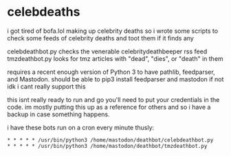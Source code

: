 # celebdeaths

i got tired of bofa.lol making up celebrity deaths so i wrote some scripts to check some feeds of celebrity deaths and toot them if it finds any

celebdeathbot.py checks the venerable celebritydeathbeeper rss feed
tmzdeathbot.py looks for tmz articles with "dead", "dies", or "death" in them

requires a recent enough version of Python 3 to have pathlib, feedparser, and Mastodon. should be able to pip3 install feedparser and mastodon if not idk i cant really support this

this isnt really ready to run and go you'll need to put your credentials in the code. im mostly putting this up as a reference for others and so i have a backup in case something happens. 

i have these bots run on a cron every minute thusly:

```cron
* * * * * /usr/bin/python3 /home/mastodon/deathbot/celebdeathbot.py
* * * * * /usr/bin/python3 /home/mastodon/deathbot/tmzdeathbot.py
```
